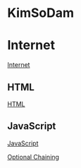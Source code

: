 # KimSoDam

# Internet

[Internet](Front%20Zzang/Internet.md)

## HTML

[HTML](Front%20Zzang/HTML.md)

## JavaScript

[JavaScript](Front%20Zzang/JavaScript.md)

[Optional Chaining](Front%20Zzang/optional%20chaining.md)

